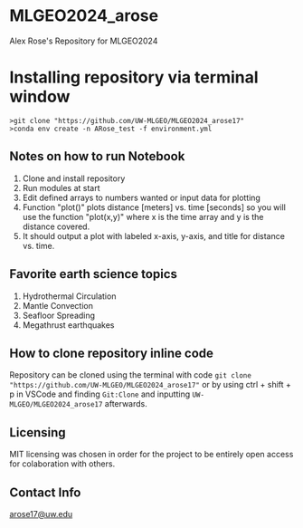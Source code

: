 # MLGEO2024_arose
Alex Rose's Repository for MLGEO2024

# Installing repository via terminal window

```
>git clone "https://github.com/UW-MLGEO/MLGEO2024_arose17" 
>conda env create -n ARose_test -f environment.yml
```

## Notes on how to run Notebook

1. Clone and install repository
2. Run modules at start
3. Edit defined arrays to numbers wanted or input data for plotting
4. Function "plot()" plots distance [meters] vs. time [seconds] so you will use the function "plot(x,y)" where x is the time array and y is the distance covered.
5. It should output a plot with labeled x-axis, y-axis, and title for distance vs. time.

## Favorite earth science topics

1. Hydrothermal Circulation
2. Mantle Convection
3. Seafloor Spreading
4. Megathrust earthquakes

## How to clone repository inline code

Repository can be cloned using the terminal with code `git clone "https://github.com/UW-MLGEO/MLGEO2024_arose17"` or by using ctrl + shift + p in VSCode and finding `Git:Clone` and inputting `UW-MLGEO/MLGEO2024_arose17` afterwards.

## Licensing

MIT licensing was chosen in order for the project to be entirely open access for colaboration with others.

## Contact Info

arose17@uw.edu